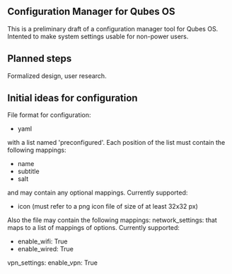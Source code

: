 ## Configuration Manager for Qubes OS

This is a preliminary draft of a configuration manager tool for Qubes OS.
Intented to make system settings usable for non-power users. 

## Planned steps

Formalized design, user research.

## Initial ideas for configuration

File format for configuration:
- yaml

with a list named 'preconfigured'. Each position of the list must contain the
following mappings:
- name
- subtitle
- salt

and may contain any optional mappings. Currently supported:
- icon (must refer to a png icon file of size of at least 32x32 px)

Also the file may contain the following mappings:
network_settings:
that maps to a list of mappings  of options. Currently supported:
- enable_wifi: True
- enable_wired: True

vpn_settings:
  enable_vpn: True


